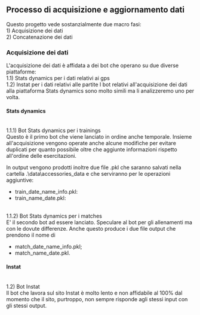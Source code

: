 ## Processo di acquisizione e aggiornamento dati
Questo progetto vede sostanzialmente due macro fasi:
<br />1) Acquisizione dei dati
<br />2) Concatenazione dei dati

### Acquisizione dei dati
L'acquisizione dei dati è affidata a dei bot che operano su due diverse piattaforme:
<br />1.1) Stats dynamics per i dati relativi ai gps
<br />1.2) Instat per i dati relativi alle partite
I bot relativi all'acquisizione dei dati alla piattaforma Stats dynamics sono molto simili
ma li analizzeremo uno per volta.

#### Stats dynamics
<br />1.1.1) Bot Stats dynamics per i trainings
<br />Questo è il primo bot che viene lanciato in ordine anche temporale.
Insieme all'acquisizione vengono operate anche alcune modifiche per evitare duplicati per
quanto possibile oltre che aggiunte informazioni rispetto all'ordine delle esercitazioni.

In output vengono prodotti inoltre due file .pkl che saranno salvati nella cartella 
.\data\accessories_data e che serviranno per le operazioni aggiuntive:
- train_date_name_info.pkl:
- train_name_date.pkl:

<br />1.1.2) Bot Stats dynamics per i matches
<br />E' il secondo bot ad essere lanciato.
Speculare al bot per gli allenamenti ma con le dovute differenze.
Anche questo produce i due file output che prendono il nome di 
- match_date_name_info.pkl;
- match_name_date.pkl.

#### Instat
<br />1.2) Bot Instat 
<br />Il bot che lavora sul sito Instat è molto lento e non affidabile al 100% dal momento che il sito,
purtroppo, non sempre risponde agli stessi input con gli stessi output.
